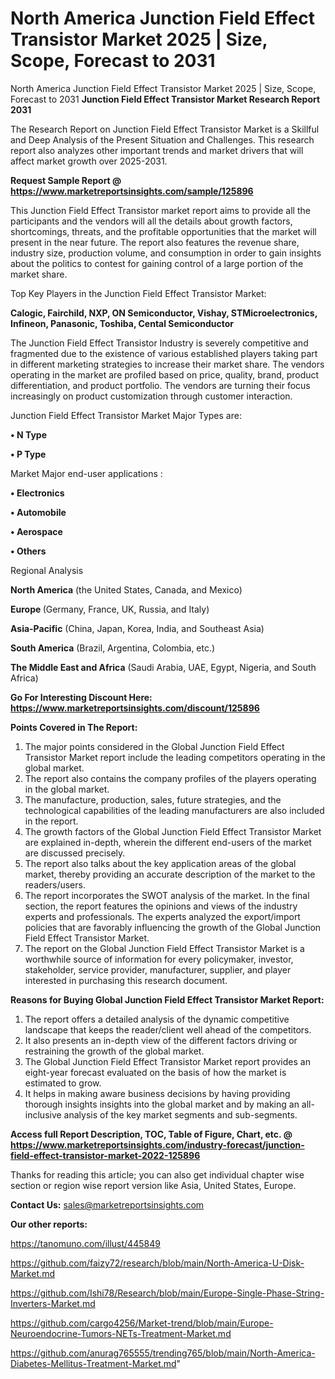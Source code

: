 # North America Junction Field Effect Transistor Market 2025 | Size, Scope, Forecast to 2031
North America Junction Field Effect Transistor Market 2025 | Size, Scope, Forecast to 2031
<strong>Junction Field Effect Transistor Market Research Report 2031</strong>

The Research Report on Junction Field Effect Transistor Market is a Skillful and Deep Analysis of the Present Situation and Challenges. This research report also analyzes other important trends and market drivers that will affect market growth over 2025-2031.

<strong>Request Sample Report @ <a href=https://www.marketreportsinsights.com/sample/125896>https://www.marketreportsinsights.com/sample/125896</a></strong>

This Junction Field Effect Transistor market report aims to provide all the participants and the vendors will all the details about growth factors, shortcomings, threats, and the profitable opportunities that the market will present in the near future. The report also features the revenue share, industry size, production volume, and consumption in order to gain insights about the politics to contest for gaining control of a large portion of the market share.

Top Key Players in the Junction Field Effect Transistor Market:

<strong>Calogic, Fairchild, NXP, ON Semiconductor, Vishay, STMicroelectronics, Infineon, Panasonic, Toshiba, Cental Semiconductor</strong>

The Junction Field Effect Transistor Industry is severely competitive and fragmented due to the existence of various established players taking part in different marketing strategies to increase their market share. The vendors operating in the market are profiled based on price, quality, brand, product differentiation, and product portfolio. The vendors are turning their focus increasingly on product customization through customer interaction.

Junction Field Effect Transistor Market Major Types are:

<strong>• N Type

• P Type</strong>

Market Major end-user applications :

<strong>• Electronics

• Automobile

• Aerospace

• Others</strong>

Regional Analysis

</u><strong><b>North America</b></strong> (the United States, Canada, and Mexico)

<strong><b>Europe </b></strong>(Germany, France, UK, Russia, and Italy)

<strong><b>Asia-Pacific</b></strong> (China, Japan, Korea, India, and Southeast Asia)

<strong><b>South America</b></strong> (Brazil, Argentina, Colombia, etc.)

<strong><b>The Middle East and Africa</b></strong> (Saudi Arabia, UAE, Egypt, Nigeria, and South Africa)

<strong>Go For Interesting Discount Here: <a href=https://www.marketreportsinsights.com/discount/125896>https://www.marketreportsinsights.com/discount/125896</a></strong>

<strong>Points Covered in The Report:</strong>
<ol>
  <li>The major points considered in the Global Junction Field Effect Transistor Market report include the leading competitors operating in the global market.</li>
  <li>The report also contains the company profiles of the players operating in the global market.</li>
  <li>The manufacture, production, sales, future strategies, and the technological capabilities of the leading manufacturers are also included in the report.</li>
  <li>The growth factors of the Global Junction Field Effect Transistor Market are explained in-depth, wherein the different end-users of the market are discussed precisely.</li>
  <li>The report also talks about the key application areas of the global market, thereby providing an accurate description of the market to the readers/users.</li>
  <li>The report incorporates the SWOT analysis of the market. In the final section, the report features the opinions and views of the industry experts and professionals. The experts analyzed the export/import policies that are favorably influencing the growth of the Global Junction Field Effect Transistor Market.</li>
  <li>The report on the Global Junction Field Effect Transistor Market is a worthwhile source of information for every policymaker, investor, stakeholder, service provider, manufacturer, supplier, and player interested in purchasing this research document.</li>
</ol>
<strong>Reasons for Buying Global Junction Field Effect Transistor Market Report:</strong>

<ol>
  <li>The report offers a detailed analysis of the dynamic competitive landscape that keeps the reader/client well ahead of the competitors.</li>
  <li>It also presents an in-depth view of the different factors driving or restraining the growth of the global market.</li>
  <li>The Global Junction Field Effect Transistor Market report provides an eight-year forecast evaluated on the basis of how the market is estimated to grow.</li>
  <li>It helps in making aware business decisions by having providing thorough insights insights into the global market and by making an all-inclusive analysis of the key market segments and sub-segments.</li>
</ol>
<strong>Access full Report Description, TOC, Table of Figure, Chart, etc. @ <a href=https://www.marketreportsinsights.com/industry-forecast/junction-field-effect-transistor-market-2022-125896>https://www.marketreportsinsights.com/industry-forecast/junction-field-effect-transistor-market-2022-125896</a></strong>


Thanks for reading this article; you can also get individual chapter wise section or region wise report version like Asia, United States, Europe.

<strong>Contact Us:</strong>
sales@marketreportsinsights.com

<strong>Our other reports:</strong>

<a href=https://tanomuno.com/illust/445849>https://tanomuno.com/illust/445849</a>

<a href=https://github.com/faizy72/research/blob/main/North-America-U-Disk-Market.md>https://github.com/faizy72/research/blob/main/North-America-U-Disk-Market.md</a>

<a href=https://github.com/Ishi78/Research/blob/main/Europe-Single-Phase-String-Inverters-Market.md>https://github.com/Ishi78/Research/blob/main/Europe-Single-Phase-String-Inverters-Market.md</a>

<a href=https://github.com/cargo4256/Market-trend/blob/main/Europe-Neuroendocrine-Tumors-NETs-Treatment-Market.md>https://github.com/cargo4256/Market-trend/blob/main/Europe-Neuroendocrine-Tumors-NETs-Treatment-Market.md</a>

<a href=https://github.com/anurag765555/trending765/blob/main/North-America-Diabetes-Mellitus-Treatment-Market.md>https://github.com/anurag765555/trending765/blob/main/North-America-Diabetes-Mellitus-Treatment-Market.md</a>"
